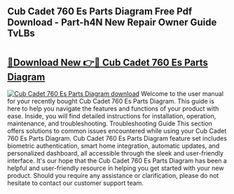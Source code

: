## Cub Cadet 760 Es Parts Diagram Free Pdf Download - Part-h4N New Repair Owner Guide TvLBs

# <h2><a href="http://dfm9ex.blite.top/?on=Cub+Cadet+760+Es+Parts+Diagram">🔗Download New 👉🔴 Cub Cadet 760 Es Parts Diagram</a></h2>

[![Cub Cadet 760 Es Parts Diagram download](https://i.imgur.com/lujVjoI.png)](http://dfm9ex.blite.top/?on=Cub+Cadet+760+Es+Parts+Diagram)
Welcome to the user manual for your recently bought Cub Cadet 760 Es Parts Diagram. This guide is here to help you navigate the features and functions of your product with ease. Inside, you will find detailed instructions for installation, operation, maintenance, and troubleshooting. Troubleshooting Guide This section offers solutions to common issues encountered while using your Cub Cadet 760 Es Parts Diagram. Cub Cadet 760 Es Parts Diagram feature set includes biometric authentication, smart home integration, automatic updates, and personalized dashboard, all accessible through the sleek and user-friendly interface. It's our hope that the Cub Cadet 760 Es Parts Diagram has been a helpful and user-friendly resource in helping you get started with your new product. Should you require any assistance or clarification, please do not hesitate to contact our customer support team.
